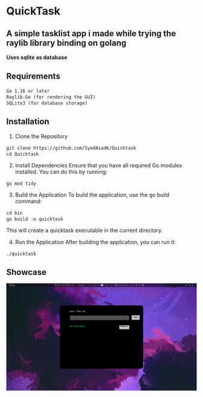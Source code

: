# QuickTask
## A simple tasklist app i made while trying the raylib library binding on golang
**Uses sqlite as database**

## Requirements

    Go 1.16 or later
    Raylib-Go (for rendering the GUI)
    SQLite3 (for database storage)

## Installation
1. Clone the Repository
```
git clone https://github.com/SyedAsadK/Quicktask
cd Quicktask

```
2. Install Dependencies
Ensure that you have all required Go modules installed. You can do this by running:
```
go mod tidy

```
3. Build the Application
To build the application, use the go build command:
```
cd bin
go build -o quicktask

```
This will create a quicktask executable in the current directory.

4. Run the Application
After building the application, you can run it:
```
./quicktask

```
## Showcase
![Showcase](ss.png)
